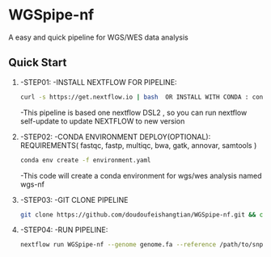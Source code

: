 # WGSpipe-nf
A easy and quick pipeline for WGS/WES data analysis

## Quick Start
1. -STEP01:
	-INSTALL NEXTFLOW FOR PIPELINE: 
	```bash
	curl -s https://get.nextflow.io | bash  OR INSTALL WITH CONDA : conda install nextflow 
	```
	-This pipeline is based one nextflow DSL2 , so you can run nextflow self-update to update NEXTFLOW to new version

2. -STEP02:
	-CONDA ENVIRONMENT DEPLOY(OPTIONAL): REQUIREMENTS( fastqc, fastp, multiqc, bwa, gatk, annovar, samtools )
	```bash
	conda env create -f environment.yaml
	```
	-This code will create a conda environment for wgs/wes analysis named wgs-nf
3. -STEP03:
	-GIT CLONE PIPELINE
	```bash
	git clone https://github.com/doudoufeishangtian/WGSpipe-nf.git && cd WGSpipe-nf && chmod +x main.nf 
	```
4. -STEP04:
	-RUN PIPELINE:
	```bash
	nextflow run WGSpipe-nf --genome genome.fa --reference /path/to/snpindel_annotation --reads 'reads/*_{1,2}.fq.gz' -with-conda /path/to/wgs-nf
	```